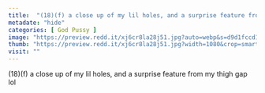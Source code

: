 ```yaml
---
title:  "(18)(f) a close up of my lil holes, and a surprise feature from my thigh gap lol"
metadate: "hide"
categories: [ God Pussy ]
image: "https://preview.redd.it/xj6cr8la28j51.jpg?auto=webp&s=d9d1fccd16192ef4a06648d3d03784a4d1065a70"
thumb: "https://preview.redd.it/xj6cr8la28j51.jpg?width=1080&crop=smart&auto=webp&s=f2c830021847b582087bf71aea57eba81a7d92cf"
visit: ""
---
```

(18)(f) a close up of my lil holes, and a surprise feature from my thigh gap lol
